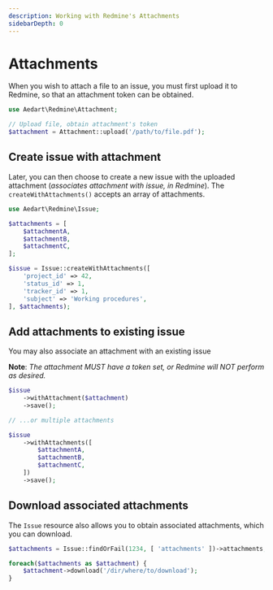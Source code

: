 ```yaml
---
description: Working with Redmine's Attachments
sidebarDepth: 0
---
```


# Attachments

When you wish to attach a file to an issue, you must first upload it to Redmine, so that an attachment token can be obtained.

```php
use Aedart\Redmine\Attachment;

// Upload file, obtain attachment's token
$attachment = Attachment::upload('/path/to/file.pdf');
```

## Create issue with attachment

Later, you can then choose to create a new issue with the uploaded attachment (_associates attachment with issue, in Redmine_).
The `createWithAttachments()` accepts an array of attachments.

```php
use Aedart\Redmine\Issue;

$attachments = [
    $attachmentA,
    $attachmentB,
    $attachmentC,
];

$issue = Issue::createWithAttachments([
    'project_id' => 42,
    'status_id' => 1,
    'tracker_id' => 1,
    'subject' => 'Working procedures',
], $attachments); 
```

## Add attachments to existing issue

You may also associate an attachment with an existing issue

**Note**: _The attachment MUST have a token set, or Redmine will NOT perform as desired._

```php
$issue
    ->withAttachment($attachment)
    ->save();

// ...or multiple attachments

$issue
    ->withAttachments([
        $attachmentA,
        $attachmentB,
        $attachmentC,
    ])
    ->save();
```

## Download associated attachments

The `Issue` resource also allows you to obtain associated attachments, which you can download.

```php
$attachments = Issue::findOrFail(1234, [ 'attachments' ])->attachments;

foreach($attachments as $attachment) {
    $attachment->download('/dir/where/to/download');
}
```